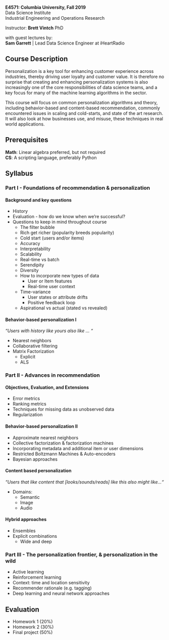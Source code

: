 **E4571: Columbia University, Fall 2019**  
Data Science Institute  
Industrial Engineering and Operations Research  

Instructor: **Brett Vintch** PhD

with guest lectures by:  
**Sam Garrett** | Lead Data Science Engineer at iHeartRadio

## Course Description 

Personalization is a key tool for enhancing customer experience across industries, thereby driving user loyalty and customer value. It is therefore no surprise that creating and enhancing personalization systems is also increasingly one of the core responsibilities of data science teams, and a key focus for many of the machine learning algorithms in the sector.

This course will focus on common personalization algorithms and theory, including behavior-based and content-based recommendation, commonly encountered issues in scaling and cold-starts, and state of the art research. It will also look at how businesses use, and misuse, these techniques in real world applications.


## Prerequisites

**Math**: Linear algebra preferred, but not required  
**CS**: A scripting language, preferably Python


## Syllabus

### **Part I** - Foundations of recommendation & personalization

#### Background and key questions

- History
- Evaluation - how do we know when we’re successful?
- Questions to keep in mind throughout course
  * The filter bubble
  * Rich get richer (popularity breeds popularity)
  * Cold start (users and/or items)
  * Accuracy
  * Interpretability
  * Scalability
  * Real-time vs batch
  * Serendipity
  * Diversity
  * How to incorporate new types of data  
    * User or Item features
    * Real-time user context  
  * Time-variance  
    * User states or attribute drifts
    * Positive feedback loop  
  * Aspirational vs actual (stated vs revealed)



#### Behavior-based personalization I  
*“Users with history like yours also like … “*

- Nearest neighbors
- Collaborative filtering
- Matrix Factorization
  * Explicit
  * ALS


### **Part II**  - Advances in recommendation


#### Objectives, Evaluation, and Extensions

- Error metrics
- Ranking metrics
- Techniques for missing data as unobserved data
- Regularization


#### Behavior-based personalization II

- Approximate nearest neighbors
- Collective factorization & factorization machines
- Incorporating metadata and additional item or user dimensions
- Restricted Boltzmann Machines & Auto-encoders
- Bayesian approaches


#### Content based personalization  
*“Users that like content that [looks/sounds/reads] like this also might like…“*

- Domains:
  * Semantic
  * Image
  * Audio


#### Hybrid approaches

- Ensembles
- Explicit combinations
  * Wide and deep


### **Part III** - The personalization frontier, & personalization in the wild

- Active learning
- Reinforcement learning
- Context: time and location sensitivity
- Recommender rationale (e.g. tagging)
- Deep learning and neural network approaches


## Evaluation

- Homework 1 (20%)
- Homework 2 (30%)
- Final project (50%)

